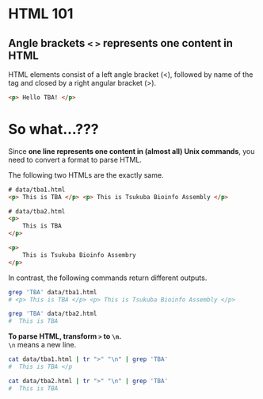 # HTML 101

## Angle brackets `<` `>` represents one content in HTML

HTML elements consist of a left angle bracket (<), followed by name of the tag and closed by a right angular bracket (>).

```html
<p> Hello TBA! </p>
```

# So what...???

Since **one line represents one content in (almost all) Unix commands**, you need to convert a format to parse HTML.

The following two HTMLs are the exactly same.

```html
# data/tba1.html
<p> This is TBA </p> <p> This is Tsukuba Bioinfo Assembly </p>
```

```html
# data/tba2.html
<p>
    This is TBA
</p>

<p>
    This is Tsukuba Bioinfo Assembry
</p>

```

In contrast, the following commands return different outputs.

```bash
grep 'TBA' data/tba1.html
# <p> This is TBA </p> <p> This is Tsukuba Bioinfo Assembly </p>
```

```bash
grep 'TBA' data/tba2.html
#  This is TBA
```

**To parse HTML, transform `>` to `\n`.**  
`\n` means a new line.

```bash
cat data/tba1.html | tr ">" "\n" | grep 'TBA'
#  This is TBA </p
```

```bash
cat data/tba2.html | tr ">" "\n" | grep 'TBA'
#  This is TBA
```

